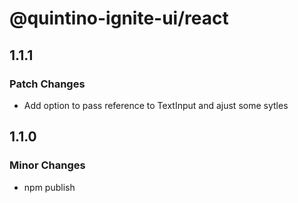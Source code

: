 # @quintino-ignite-ui/react

## 1.1.1

### Patch Changes

- Add option to pass reference to TextInput and ajust some sytles

## 1.1.0

### Minor Changes

- npm publish
